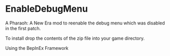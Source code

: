 # EnableDebugMenu

A Pharaoh: A New Era mod to reenable the debug menu which was disabled in the first patch.

To install drop the contents of the zip file into your game directory.

Using the BepInEx Framework
